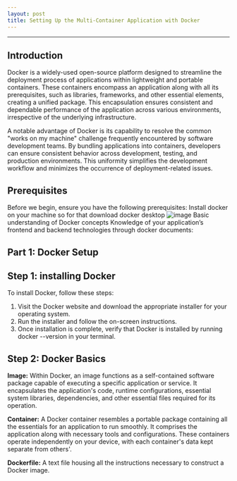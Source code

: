 ```yaml
---
layout: post
title: Setting Up the Multi-Container Application with Docker
---
```

---
Introduction
---
Docker is a widely-used open-source platform designed to streamline the deployment process of applications within lightweight and portable containers. These containers encompass an application along with all its prerequisites, such as libraries, frameworks, and other essential elements, creating a unified package. This encapsulation ensures consistent and dependable performance of the application across various environments, irrespective of the underlying infrastructure.

A notable advantage of Docker is its capability to resolve the common "works on my machine" challenge frequently encountered by software development teams. By bundling applications into containers, developers can ensure consistent behavior across development, testing, and production environments. This uniformity simplifies the development workflow and minimizes the occurrence of deployment-related issues.


Prerequisites
--
Before we begin, ensure you have the following prerequisites:
  Install docker on your machine so for that download docker desktop
  ![image](https://github.com/pujamavadhiya/pujamavadhiya.github.io/assets/122553122/b9fd9e60-3623-42c0-bda0-5485ac816014)
  Basic understanding of Docker concepts
  Knowledge of your application’s frontend and backend technologies through docker documents:

Part 1: Docker Setup
--
Step 1: installing Docker
-
To install Docker, follow these steps:

1. Visit the Docker website and download the appropriate installer for your operating system.
2. Run the installer and follow the on-screen instructions.
3. Once installation is complete, verify that Docker is installed by running docker --version in your terminal.

Step 2: Docker Basics
-
**Image:** Within Docker, an image functions as a self-contained software package capable of executing a specific application or service. It encapsulates the application's code, runtime configurations, essential system libraries, dependencies, and other essential files required for its operation.

**Container:** A Docker container resembles a portable package containing all the essentials for an application to run smoothly. It comprises the application along with necessary tools and configurations. These containers operate independently on your device, with each container's data kept separate from others'.

**Dockerfile:** A text file housing all the instructions necessary to construct a Docker image.
